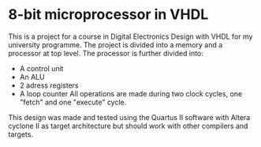 # 8-bit microprocessor in VHDL
This is a project for a course in Digital Electronics Design with VHDL for my university programme.
The project is divided into a memory and a processor at top level. The processor is further divided into:
* A control unit
* An ALU
* 2 adress registers
* A loop counter
All operations are made during two clock cycles, one "fetch" and one "execute" cycle.

This design was made and tested using the Quartus II software with Altera cyclone II as target architecture but should work with other compilers and targets.
